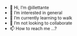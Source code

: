 - 👋 Hi, I’m @illettante
- 👀 I’m interested in general
- 🌱 I’m currently learning to walk
- 💞️ I’m not looking to collaborate
- 📫 How to reach me ...?

<!---
illettante/illettante is a ✨ special ✨ repository because its `README.md` (this file) appears on your GitHub profile.
You can click the Preview link to take a look at your changes.
--->
